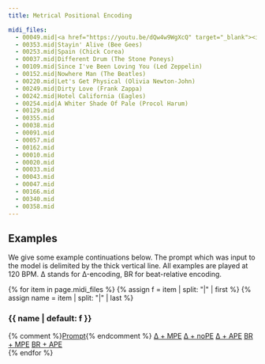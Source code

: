 ```yaml
---
title: Metrical Positional Encoding

midi_files:
  - 00049.mid|<a href="https://youtu.be/dQw4w9WgXcQ" target="_blank"><img src="assets/img/rickroll.webp" width="150px"></a>
  - 00353.mid|Stayin' Alive (Bee Gees)
  - 00253.mid|Spain (Chick Corea)
  - 00037.mid|Different Drum (The Stone Poneys)
  - 00109.mid|Since I've Been Loving You (Led Zeppelin)
  - 00152.mid|Nowhere Man (The Beatles)
  - 00220.mid|Let's Get Physical (Olivia Newton-John)
  - 00249.mid|Dirty Love (Frank Zappa)
  - 00242.mid|Hotel California (Eagles)
  - 00254.mid|A Whiter Shade Of Pale (Procol Harum)
  - 00129.mid
  - 00355.mid
  - 00038.mid
  - 00091.mid
  - 00057.mid
  - 00162.mid
  - 00010.mid
  - 00020.mid
  - 00033.mid
  - 00043.mid
  - 00047.mid
  - 00166.mid
  - 00340.mid
  - 00358.mid
---
```


## Examples

We give some example continuations below. The prompt which was input to the model is delimited by the thick vertical line.
All examples are played at 120 BPM.
&Delta; stands for &Delta;-encoding, BR for beat-relative encoding.


{% for item in page.midi_files %}
{% assign f = item | split: "|" | first %}
{% assign name = item | split: "|" | last %}
### {{ name | default: f }}
<div class="tabbed-midi-player">
<div class="tabs">
  {% comment %}<a href="#" data-midi-url="midi/prompt/{{ f }}" class="selected">Prompt</a>{% endcomment %}
  <a href="#" data-midi-url="midi/lin_trans_tt_mpe_v01/{{ f }}">&Delta; + MPE</a>
  <a href="#" data-midi-url="midi/lin_trans_tt_nope_v01/{{ f }}">&Delta; + noPE</a>
  <a href="#" data-midi-url="midi/lin_trans_tt_v01/{{ f }}">&Delta; + APE</a>
  <a href="#" data-midi-url="midi/lin_trans_tt-bre_mpe_v01/{{ f }}">BR + MPE</a>
  <a href="#" data-midi-url="midi/lin_trans_tt-bre_v01/{{ f }}">BR + APE</a>
</div>
<midi-visualizer></midi-visualizer>
<midi-player sound-font></midi-player>
</div>
{% endfor %}


<script>
BASE_URL = '{{ "/" | relative_url }}';

document.querySelectorAll('midi-visualizer').forEach(function (visualizer) {
  visualizer.config.noteHeight = 4;
  visualizer.config.pixelsPerTimeStep = 30;
  visualizer.classList.add('loading');
});

document.querySelectorAll('.tabbed-midi-player').forEach(function (container) {
  // Make first tab selected
  if (!container.querySelector('a[data-midi-url].selected')) {
    container.querySelector('a[data-midi-url]').classList.add('selected');
  }

  const visualizer = container.querySelector('midi-visualizer');
  const player = container.querySelector('midi-player');
  const defaultUrl = BASE_URL + container.querySelector('a[data-midi-url].selected').dataset.midiUrl;
  player.addVisualizer(visualizer);
  player.src = defaultUrl;
  visualizer.src = defaultUrl;

  player.addEventListener('load', function() {
    visualizer.classList.remove('loading');
    visualizer.querySelector('.piano-roll-visualizer').scrollLeft = 0;
  });
  player.addEventListener('start', function () {
    visualizer.querySelector('.piano-roll-visualizer').scrollLeft = 0;
  });

  // Tabs
  container.querySelectorAll('a[data-midi-url]').forEach(function (link) {
    link.addEventListener('click', function (event) {
      event.preventDefault();
      player.src = BASE_URL + link.dataset.midiUrl;
      visualizer.src = BASE_URL + link.dataset.midiUrl;
      visualizer.classList.add('loading');
      container.querySelector('a[data-midi-url].selected').classList.remove('selected');
      link.classList.add('selected');
    });
  });
});

document.querySelector('#popExtrapolate').addEventListener('change', function () {
  document.querySelectorAll('#pop-piano a[data-midi-url]').forEach(function (tab) {
    if (document.querySelector('#popExtrapolate').checked) {
      if (tab.dataset.midiUrl.indexOf('_extrapolation') < 0) {
        tab.dataset.midiUrl = tab.dataset.midiUrl.replace('.mid', '_extrapolation.mid');
      }
    } else {
      tab.dataset.midiUrl = tab.dataset.midiUrl.replace('_extrapolation', '');
    }

    if (tab.classList.contains('selected')) {
      tab.click();
    }
  });
});
</script>
